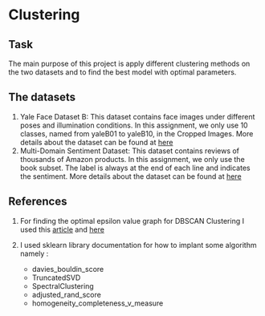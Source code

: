 # Clustering 
## Task 
The main purpose of this project is apply different clustering methods on the two datasets and to find the best model with optimal parameters. 

## The datasets 

1. Yale Face Dataset B: This dataset contains face images under different poses and illumination conditions. In this assignment, we only use 10 classes, named from yaleB01 to yaleB10, in the Cropped Images. 
	More details about the dataset can be found at  [here](http://vision.ucsd.edu/content/extended-yale-face-database-b-b)
2. Multi-Domain Sentiment Dataset: This dataset contains reviews of thousands of Amazon products. In this assignment, we only use the book subset. The label is always at the end of each line and indicates the sentiment.
More details about the dataset can be found at [here](http://www.cs.jhu.edu/~mdredze/datasets/sentiment/)

## References
1. For finding the optimal epsilon value graph for DBSCAN Clustering I used this [article](https://towardsdatascience.com/machine-learning-clustering-dbscan-determine-the-optimal-value-for-epsilon-eps-python-example-3100091cfbc) and [here](https://medium.com/@tarammullin/dbscan-parameter-estimation-ff8330e3a3bd)

2. I used sklearn library documentation for how to implant some algorithm namely :

   - davies_bouldin_score
   - TruncatedSVD
   - SpectralClustering
   - adjusted_rand_score
   - homogeneity_completeness_v_measure

